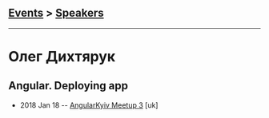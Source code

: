 ## [Events](../README.md) > [Speakers](../speakers.md)
---

# Олег Дихтярук

## Angular. Deploying app
- 2018 Jan 18 -- [AngularKyiv Meetup 3](https://www.youtube.com/watch?v=YN1ZRorvd00) [uk]   
